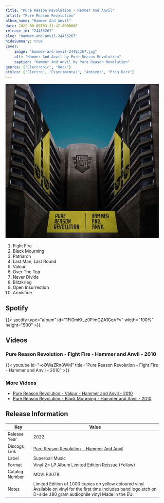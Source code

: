 ```yaml
---
title: "Pure Reason Revolution - Hammer And Anvil"
artist: "Pure Reason Revolution"
album_name: "Hammer And Anvil"
date: 2022-09-09T03:31:47.000000Z
release_id: "24455267"
slug: "hammer-and-anvil-24455267"
hideSummary: true
cover:
    image: "hammer-and-anvil-24455267.jpg"
    alt: "Hammer And Anvil by Pure Reason Revolution"
    caption: "Hammer And Anvil by Pure Reason Revolution"
genres: ["Electronic", "Rock"]
styles: ["Electro", "Experimental", "Ambient", "Prog Rock"]
---
```


![Hammer And Anvil by Pure Reason Revolution](hammer-and-anvil-24455267.jpg)

<!-- section break -->

1. Fight Fire
2. Black Mourning
3. Patriarch
4. Last Man, Last Round
5. Valour
6. Over The Top
7. Never Divide
8. Blitzkrieg
9. Open Insurrection
10. Armistice

<!-- section break -->


## Spotify
{{< spotify type="album" id="1FlOmKtLz0PImGZA1GqVFv" width="100%" height="500" >}}



## Videos
### Pure Reason Revolution - Fight Fire - Hammer and Anvil - 2010
{{< youtube id="-oOWaZRn8WM" title="Pure Reason Revolution - Fight Fire - Hammer and Anvil - 2010" >}}<br>

### More Videos

- [Pure Reason Revolution - Valour - Hammer and Anvil - 2010](https://www.youtube.com/watch?v=l8MK78-aPLs)
- [Pure Reason Revolution - Black Mourning - Hammer and Anvil - 2010](https://www.youtube.com/watch?v=fg2C_9Bj_sQ)


## Release Information
|  Key           | Value                                                |
| ---------------| ---------------------------------------------------- |
| Release Year   | 2022                                   |
| Discogs Link   | [Pure Reason Revolution - Hammer And Anvil](https://www.discogs.com/release/24455267-Pure-Reason-Revolution-Hammer-And-Anvil) |
| Label          | Superball Music |
| Format         | Vinyl 2× LP Album Limited Edition Reissue (Yellow) |
| Catalog Number | MOVLP3078 |
| Notes | Limited Edition of 1000 copies on yellow coloured vinyl Available on vinyl for the first time Includes band logo etch on D-side 180 gram audiophile vinyl  Made in the EU. |